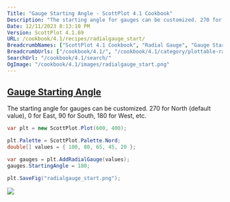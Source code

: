 ```yaml
---
Title: "Gauge Starting Angle - ScottPlot 4.1 Cookbook"
Description: "The starting angle for gauges can be customized. 270 for North (default value), 0 for East, 90 for South, 180 for West, etc."
Date: 12/11/2023 8:13:10 PM
Version: ScottPlot 4.1.69
URL: /cookbook/4.1/recipes/radialgauge_start/
BreadcrumbNames: ["ScottPlot 4.1 Cookbook", "Radial Gauge", "Gauge Starting Angle"]
BreadcrumbUrls: ["/cookbook/4.1/", "/cookbook/4.1/category/plottable-radialgauge", "/cookbook/4.1/recipes/radialgauge_start/"]
SearchUrl: "/cookbook/4.1/search/"
OgImage: "/cookbook/4.1/images/radialgauge_start.png"
---
```


<h2><a id='gauge-starting-angle' href='/cookbook/4.1/recipes/radialgauge_start/'>Gauge Starting Angle</a></h2>

The starting angle for gauges can be customized. 270 for North (default value), 0 for East, 90 for South, 180 for West, etc.

```cs
var plt = new ScottPlot.Plot(600, 400);

plt.Palette = ScottPlot.Palette.Nord;
double[] values = { 100, 80, 65, 45, 20 };

var gauges = plt.AddRadialGauge(values);
gauges.StartingAngle = 180;

plt.SaveFig("radialgauge_start.png");
```

<img src='../../images/radialgauge_start.png' class='d-block mx-auto my-5' />


